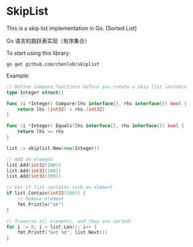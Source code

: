 # SkipList

This is a skip list implementation in Go. (Sorted List)

Go 语言的跳跃表实现（有序集合）

To start using this library:

```
go get github.com/chenlx0/skiplist
```



Example:

```Go
// Define compare functions before you create a skip list instance
type Integer struct{}

func (i *Integer) Compare(lhs interface{}, rhs interface{}) bool {
	return lhs.(int32) > rhs.(int32)
}

func (i *Integer) Equals(lhs interface{}, rhs interface{}) bool {
	return lhs == rhs
}

list := skiplist.New(new(Integer))

// Add an element
list.Add(int32(100))
list.Add(int32(200))
list.Add(int32(300))

// Get if list contains such an element
if list.Contain(int32(100)) {
    // Remove element
    fmt.Println("ok")
}

// Traverse all elements, and they are sorted!
for i := 0; i < list.Len(); i++ {
    fmt.Printf("Get %d", list.Next())
}

```